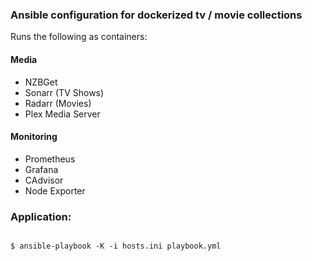 ### Ansible configuration for dockerized tv / movie collections

Runs the following as containers:

#### Media

- NZBGet
- Sonarr (TV Shows)
- Radarr (Movies)
- Plex Media Server

#### Monitoring

- Prometheus
- Grafana
- CAdvisor
- Node Exporter

### Application:

```shell

$ ansible-playbook -K -i hosts.ini playbook.yml

```